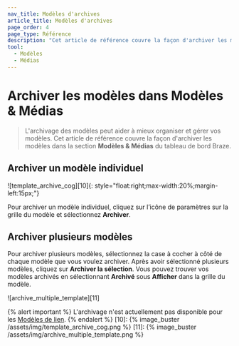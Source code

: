 ```yaml
---
nav_title: Modèles d'archives
article_title: Modèles d'archives
page_order: 4
page_type: Référence
description: "Cet article de référence couvre la façon d'archiver les modèles dans la section des modèles et des médias du tableau de bord Braze."
tool:
  - Modèles
  - Médias
---
```


# Archiver les modèles dans Modèles & Médias

> L'archivage des modèles peut aider à mieux organiser et gérer vos modèles. Cet article de référence couvre la façon d'archiver les modèles dans la section **Modèles & Médias** du tableau de bord Braze.

## Archiver un modèle individuel

!\[template_archive_cog\]\[10\]{: style="float:right;max-width:20%;margin-left:15px;"}

Pour archiver un modèle individuel, cliquez sur l’icône de paramètres sur la grille du modèle et sélectionnez **Archiver**.

## Archiver plusieurs modèles

Pour archiver plusieurs modèles, sélectionnez la case à cocher à côté de chaque modèle que vous voulez archiver. Après avoir sélectionné plusieurs modèles, cliquez sur **Archiver la sélection**. Vous pouvez trouver vos modèles archivés en sélectionnant **Archivé** sous **Afficher** dans la grille du modèle.

!\[archive_multiple_template\]\[11\]

{% alert important %}
L'archivage n'est actuellement pas disponible pour les [Modèles de lien]({{site.baseurl}}/user_guide/message_building_by_channel/email/link_templates/#link-templates).
{% endalert %}
[10]: {% image_buster /assets/img/template_archive_cog.png %} [11]: {% image_buster /assets/img/archive_multiple_template.png %}
